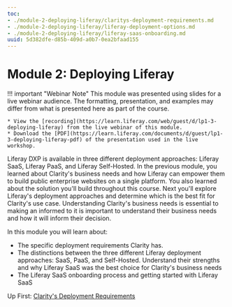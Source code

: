 ```yaml
---
toc:
- ./module-2-deploying-liferay/claritys-deployment-requirements.md
- ./module-2-deploying-liferay/liferay-deployment-options.md
- ./module-2-deploying-liferay/liferay-saas-onboarding.md
uuid: 5d382dfe-d85b-409d-a0b7-0ea2bfaad155
---
```

# Module 2: Deploying Liferay

!!! important "Webinar Note"
    This module was presented using slides for a live webinar audience. The formatting, presentation, and examples may differ from what is presented here as part of the course.

    * View the [recording](https://learn.liferay.com/web/guest/d/lp1-3-deploying-liferay) from the live webinar of this module.
    * Download the [PDF](https://learn.liferay.com/documents/d/guest/lp1-3-deploying-liferay-pdf) of the presentation used in the live workshop.

Liferay DXP is available in three different deployment approaches: Liferay SaaS, Liferay PaaS, and Liferay Self-Hosted. In the previous module, you learned about Clarity's business needs and how Liferay can empower them to build public enterprise websites on a single platform. You also learned about the solution you'll build throughout this course. Next you'll explore Liferay's deployment approaches and determine which is the best fit for Clarity's use case. Understanding Clarity's business needs is essential to making an informed  to it is important to understand their business needs and how it will inform their decision.

In this module you will learn about:

* The specific deployment requirements Clarity has.
* The distinctions between the three different Liferay deployment approaches: SaaS, PaaS, and Self-Hosted. Understand their strengths and why Liferay SaaS was the best choice for Clarity's business needs
* The Liferay SaaS onboarding process and getting started with Liferay SaaS

Up First: [Clarity's Deployment Requirements](./module-2-deploying-liferay/claritys-deployment-requirements.md)
